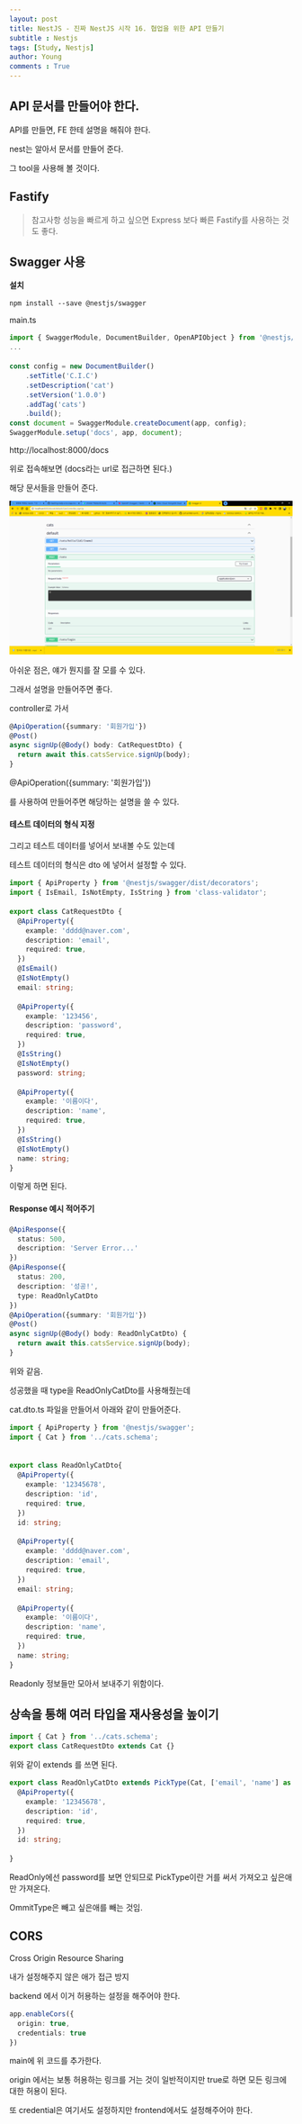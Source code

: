 ```yaml
---
layout: post
title: NestJS - 진짜 NestJS 시작 16. 협업을 위한 API 만들기
subtitle : Nestjs
tags: [Study, Nestjs]
author: Young
comments : True
---
```


## API 문서를 만들어야 한다.

API를 만들면, FE 한테 설명을 해줘야 한다.

nest는 알아서 문서를 만들어 준다.

그 tool을 사용해 볼 것이다.

## Fastify


> 참고사항
> 성능을 빠르게 하고 싶으면
> Express 보다 빠른 Fastify를 사용하는 것도 좋다.


## Swagger 사용

**설치**
```
npm install --save @nestjs/swagger
```

main.ts

```ts
import { SwaggerModule, DocumentBuilder, OpenAPIObject } from '@nestjs/swagger';
...

const config = new DocumentBuilder()
    .setTitle('C.I.C')
    .setDescription('cat')
    .setVersion('1.0.0')
    .addTag('cats')
    .build();
const document = SwaggerModule.createDocument(app, config);
SwaggerModule.setup('docs', app, document);
```

http://localhost:8000/docs

위로 접속해보면 (docs라는 url로 접근하면 된다.)

해당 문서들을 만들어 준다.

![Alt text](/assets/img/swagger.png)

아쉬운 점은, 얘가 뭔지를 잘 모를 수 있다.

그래서 설명을 만들어주면 좋다.

controller로 가서

```ts
@ApiOperation({summary: '회원가입'})
@Post()
async signUp(@Body() body: CatRequestDto) {
  return await this.catsService.signUp(body);
}
```
@ApiOperation({summary: '회원가입'})

를 사용하여 만들어주면 해당하는 설명을 쓸 수 있다.

#### 테스트 데이터의 형식 지정

그리고 테스트 데이터를 넣어서 보내볼 수도 있는데

테스트 데이터의 형식은 dto 에 넣어서 설정할 수 있다.


```ts
import { ApiProperty } from '@nestjs/swagger/dist/decorators';
import { IsEmail, IsNotEmpty, IsString } from 'class-validator';

export class CatRequestDto {
  @ApiProperty({
    example: 'dddd@naver.com',
    description: 'email',
    required: true,
  })
  @IsEmail()
  @IsNotEmpty()
  email: string;

  @ApiProperty({
    example: '123456',
    description: 'password',
    required: true,
  })
  @IsString()
  @IsNotEmpty()
  password: string;

  @ApiProperty({
    example: '이름이다',
    description: 'name',
    required: true,
  })
  @IsString()
  @IsNotEmpty()
  name: string;
}
```

이렇게 하면 된다.


#### Response 예시 적어주기

```ts
@ApiResponse({
  status: 500,
  description: 'Server Error...'
})
@ApiResponse({
  status: 200,
  description: '성공!',
  type: ReadOnlyCatDto
})
@ApiOperation({summary: '회원가입'})
@Post()
async signUp(@Body() body: ReadOnlyCatDto) {
  return await this.catsService.signUp(body);
}
```

위와 같음.

성공했을 때 type을 ReadOnlyCatDto를 사용해줬는데

cat.dto.ts 파일을 만들어서 아래와 같이 만들어준다.

```ts
import { ApiProperty } from '@nestjs/swagger';
import { Cat } from '../cats.schema';


export class ReadOnlyCatDto{
  @ApiProperty({
    example: '12345678',
    description: 'id',
    required: true,
  })
  id: string;

  @ApiProperty({
    example: 'dddd@naver.com',
    description: 'email',
    required: true,
  })
  email: string;

  @ApiProperty({
    example: '이름이다',
    description: 'name',
    required: true,
  })
  name: string;
}
```

Readonly 정보들만 모아서 보내주기 위함이다.

## 상속을 통해 여러 타입을 재사용성을 높이기

```ts
import { Cat } from '../cats.schema';
export class CatRequestDto extends Cat {}
```

위와 같이 extends 를 쓰면 된다.

```ts
export class ReadOnlyCatDto extends PickType(Cat, ['email', 'name'] as const){
  @ApiProperty({
    example: '12345678',
    description: 'id',
    required: true,
  })
  id: string;

}
```

ReadOnly에선 password를 보면 안되므로 PickType이란 거를 써서
가져오고 싶은애만 가져온다.

OmmitType은 빼고 싶은애를 빼는 것임.


## CORS

Cross Origin Resource Sharing

내가 설정해주지 않은 애가 접근 방지 

backend 에서 이거 허용하는 설정을 해주어야 한다.


```ts
app.enableCors({
  origin: true,
  credentials: true
})
```

main에 위 코드를 추가한다.

origin 에서는 보통 허용하는 링크를 거는 것이 일반적이지만
true로 하면 모든 링크에 대한 허용이 된다.

또 credential은 여기서도 설정하지만
frontend에서도 설정해주어야 한다.

